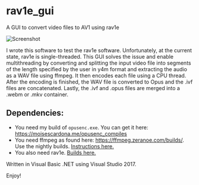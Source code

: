# rav1e_gui
A GUI to convert video files to AV1 using rav1e

![Screenshot](https://moisescardona.me/files/2018-11-27/4.PNG)

I wrote this software to test the rav1e software. Unfortunately, at the current state, rav1e is single-threaded. This GUI solves the issue and enable multithreading by converting and splitting the input video file into segments of the length specified by the user in y4m format and extracting the audio as a WAV file using ffmpeg. It then encodes each file using a CPU thread. After the encoding is finished, the WAV file is converted to Opus and the .ivf files are concatenated. Lastly, the .ivf and .opus files are merged into a .webm or .mkv container.

## Dependencies:

* You need my build of `opusenc.exe`. You can get it here: https://moisescardona.me/opusenc_compiles
* You need ffmpeg as found here: https://ffmpeg.zeranoe.com/builds/. Use the nightly builds. [Instructions here.](https://moisescardona.me/downloading_ffmpeg_rav1e_gui)
* You also need rav1e. [Builds here.](https://moisescardona.me/rav1e_compiles)

Written in Visual Basic .NET using Visual Studio 2017.

Enjoy!
